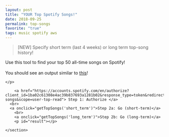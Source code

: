 ```yaml
---
layout: post
title: "YOUR Top Spotify Songs!"
date: 2018-09-25
permalink: top-songs
favorite: "true"
tags: music spotify aws
---
```


> [NEW] Specify short term (last 4 weeks) or long term top-song history!

<script>
function getTopSongs(interval) {
  var xhttp = new XMLHttpRequest();
  let url = new URL(window.location.href);
	if (url.hash == '') {
		alert("Please authorize first!");
		return 0;
	}
  document.getElementById("result").innerHTML = "Loading...";

	let token = url.hash.split('=')[1].split('&')[0]; // Wow that's so ugly...
  xhttp.onreadystatechange = function() {
    if (this.readyState == 4 && this.status == 200) {
			document.getElementById("result").innerHTML = "<br>";
			// Get Response
      res = JSON.parse(this.response);
			console.log(res);
      let data = _.get(res, "items");
      if (data && _.size(data) < 1) {
        document.getElementById("result").innerHTML = "<p>ERROR :(</p>"
        return;
      }
      _.forEach(data, function(value, index) {
				console.log(value);
				element = index+1 + ". <strong>" + value.name + "</strong> (" + value.artists[0].name + ")<br>";
        document.getElementById("result").innerHTML += element;
      });
    // }
		//
    // if (this.status == 400) {
    //   document.getElementById("result").innerHTML = "<p>Please Try Again!</p>"
    }
  }
  xhttp.open("GET", "https://api.spotify.com/v1/me/top/tracks?limit=50&time_range=" + interval, true);
	xhttp.setRequestHeader('Authorization', 'Bearer ' + token);
  xhttp.send();
}
</script>
<div class="col12">
	<section class="post-home">
		<p>Use this tool to find your top 50 all-time songs on Spotify!<br><br>
    You should see an output similar to <a href="https://joshspicer.com/josh-top-songs">this</a>!

    </p>

    	<a href="https://accounts.spotify.com/en/authorize?client_id=1ba02c61308e4ac39b837693a1281b02&response_type=token&redirect_uri=https://joshspicer.com/top-songs&scope=user-top-read"> Step 1: Authorize </a>
      <br>
      <a onclick="getTopSongs('short_term')">Step 2a: Go (short-term)</a>
    	<br>
    	<a onclick="getTopSongs('long_term')">Step 2b: Go (long-term)</a>
    	<p id="result"></p>

    </section>

</div>
